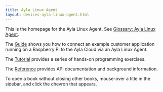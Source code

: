 ```yaml
---
title: Ayla Linux Agent
layout: devices-ayla-linux-agent.html
---
```


This is the homepage for the Ayla Linux Agent. See [Glossary: Ayla Linux Agent](/glossary/ayla-linux-agent).

The [Guide](/devices/ayla-linux-agent/guide) shows you how to connect an example customer application running on a Raspberry Pi to the Ayla Cloud via an Ayla Linux Agent.

The [Tutorial](/devices/ayla-linux-agent/tutorial) provides a series of hands-on programming exercises.

The [Reference](/devices/ayla-linux-agent/reference) provides API documentation and background information.

To open a book without closing other books, mouse-over a title in the sidebar, and click the chevron that appears.